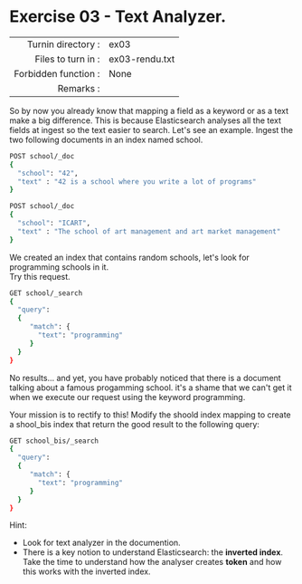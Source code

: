 # Exercise 03 - Text Analyzer.

|                         |                    |
| -----------------------:| ------------------ |
|   Turnin directory :    |  ex03              |
|   Files to turn in :    |  ex03-rendu.txt    |
|   Forbidden function :  |  None              |
|   Remarks :             |                    |

So by now you already know that mapping a field as a keyword or as a text make a big difference. This is because Elasticsearch analyses all the text fields at ingest so the text easier to search. 
Let's see an example. Ingest the two following documents in an index named school.

```bash
POST school/_doc
{
  "school": "42",
  "text" : "42 is a school where you write a lot of programs"
}

POST school/_doc
{
  "school": "ICART",
  "text" : "The school of art management and art market management"
}
```

We created an index that contains random schools, let's look for programming schools in it.  
Try this request.

```bash
GET school/_search
{
  "query": 
  {
     "match": {
       "text": "programming"
     }
  }
}
```

No results... and yet, you have probably noticed that there is a document talking about a famous progamming school.
it's a shame that we can't get it when we execute our request using the keyword programming.

Your mission is to rectify to this! Modify the shoold index mapping to create a shool_bis index that return the good result to the following query:

```bash
GET school_bis/_search
{
  "query": 
  {
     "match": {
       "text": "programming"
     }
  }
}
```

Hint:  
- Look for text analyzer in the documention.
- There is a key notion to understand Elasticsearch: the **inverted index**. Take the time to understand how the analyser creates **token** and how this works with the inverted index.
